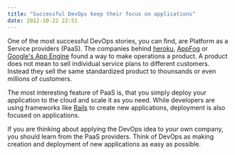 ```yaml
---
title: "Successful DevOps keep their focus on applications"
date: 2012-10-22 22:51
---
```


One of the most successful DevOps stories, you can find, are Platform
as a Service providers (PaaS). The companies behind
[heroku](http://heroku.com), [AppFog](http://www.appfog.com) or
[Google's App Engine](https://cloud.google.com/products/index) found a
way to make operations a product. A product does not mean to sell
individual service plans to different customers. Instead they sell the
same standardized product to thounsands or even millions of customers.

The most interesting feature of PaaS is, that you simply deploy your
application to the cloud and scale it as you need. While developers
are using frameworks like [Rails](http://rubyonrails.org) to create
new applications, deployment is also focused on applications.

If you are thinking about applying the DevOps idea to your own
company, you should learn from the PaaS providers. Think of DevOps as
making creation and deployment of new applications as easy as
possible.
